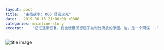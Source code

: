 ```yaml
---
layout: post
title:  "主线故事: 006 贤者之死"
date:   2019-06-15 21:00:00 +0800
categories: mainline-story
excerpt:    "记忆逐渐恢复，我也慢慢回想起了被判处流放的原因。这，是一个阴谋..."
---
```


![title image](https://canhead-cn.oss-cn-beijing.aliyuncs.com/abstract-1087087_1280.jpg)

